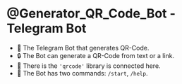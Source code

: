 # @Generator_QR_Code_Bot - Telegram Bot

- :link: The Telegram Bot that generates QR-Code.
- :lock: The Bot can generate a QR-Code from text or a link.
- :pencil: There is the `'qrcode'` library is connected here.
- :open_file_folder: The Bot has two commands: `/start`, `/help`.
